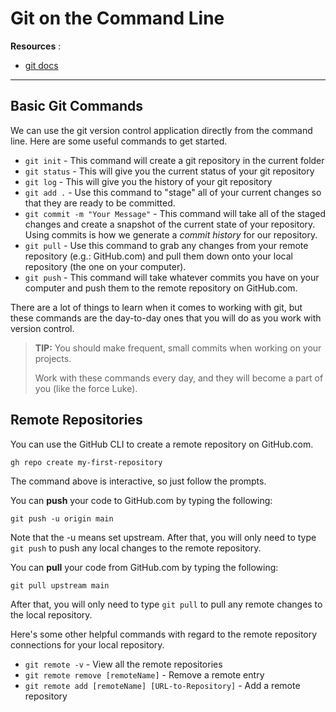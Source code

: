 # Git on the Command Line

**Resources** :

- [git docs](https://git-scm.com/book/en/v2/)

----

## Basic Git Commands

We can use the git version control application directly from the command line. Here are some useful commands to get started.

- `git init` - This command will create a git repository in the current folder
- `git status` - This will give you the current status of your git repository
- `git log` - This will give you the history of your git repository
- `git add .` - Use this command to "stage" all of your current changes so that they are ready to be committed.
- `git commit -m "Your Message"` - This command will take all of the staged changes and create a snapshot of the current state of your repository. Using commits is how we generate a *commit history* for our repository.
- `git pull` - Use this command to grab any changes from your remote repository (e.g.: GitHub.com) and pull them down onto your local repository (the one on your computer).
- `git push` - This command will take whatever commits you have on your computer and push them to the remote repository on GitHub.com.

There are a lot of things to learn when it comes to working with git, but these commands are the day-to-day ones that you will do as you work with version control.

> **TIP:** You should make frequent, small commits when working on your projects.
>
> Work with these commands every day, and they will become a part of you (like the force Luke).

## Remote Repositories

You can use the GitHub CLI to create a remote repository on GitHub.com.

```shell
gh repo create my-first-repository
```

The command above is interactive, so just follow the prompts.

You can **push** your code to GitHub.com by typing the following:

```shell
git push -u origin main
```
Note that the -u means set upstream.
After that, you will only need to type `git push` to push any local changes to the remote repository.

You can **pull** your code from GitHub.com by typing the following:
```shell
git pull upstream main
```

After that, you will only need to type `git pull` to pull any remote changes to the local repository.

Here's some other helpful commands with regard to the remote repository connections for your local repository.

- `git remote -v` - View all the remote repositories
- `git remote remove [remoteName]` - Remove a remote entry
- `git remote add [remoteName] [URL-to-Repository]` - Add a remote repository

